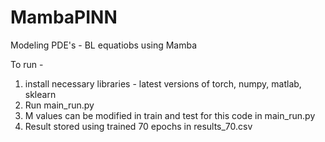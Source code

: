 # MambaPINN
Modeling PDE's - BL equatiobs using Mamba


To run - 
1. install necessary libraries - latest versions of torch, numpy, matlab, sklearn
2. Run main_run.py
3. M values can be modified in train and test for this code in main_run.py
4. Result stored using trained 70 epochs in results_70.csv
